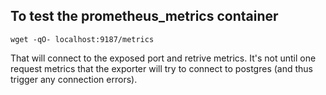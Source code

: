 ## To test the prometheus_metrics container

    wget -qO- localhost:9187/metrics

That will connect to the exposed port and retrive metrics. It's not until one
request metrics that the exporter will try to connect to postgres (and thus
trigger any connection errors).
